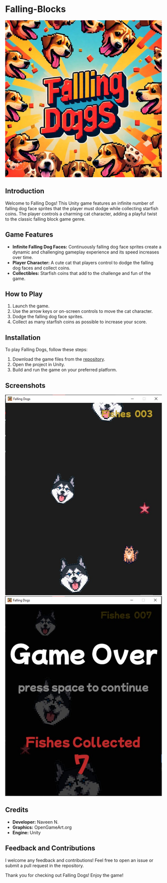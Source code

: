 # Falling-Blocks
 
![banner](https://github.com/Navin82005/TempRepo/blob/main/Falling%20Dogs/fallingdogslogo.png)

## Introduction
Welcome to Falling Dogs! This Unity game features an infinite number of falling dog face sprites that the player must dodge while collecting starfish coins. The player controls a charming cat character, adding a playful twist to the classic falling block game genre.

## Game Features
- **Infinite Falling Dog Faces:** Continuously falling dog face sprites create a dynamic and challenging gameplay experience and its speed increases over time.
- **Player Character:** A cute cat that players control to dodge the falling dog faces and collect coins.
- **Collectibles:** Starfish coins that add to the challenge and fun of the game.

## How to Play
1. Launch the game.
2. Use the arrow keys or on-screen controls to move the cat character.
3. Dodge the falling dog face sprites.
4. Collect as many starfish coins as possible to increase your score.

## Installation
To play Falling Dogs, follow these steps:
1. Download the game files from the [repository](https://github.com/Navin82005/Falling-Blocks).
2. Open the project in Unity.
3. Build and run the game on your preferred platform.

## Screenshots
![Gameplay Screenshot](https://github.com/Navin82005/TempRepo/blob/main/Falling%20Dogs/fallingdogs.jpg) ![Gameplay Screenshot](https://github.com/Navin82005/TempRepo/blob/main/Falling%20Dogs/game%20over%20screen.jpg)

## Credits
- **Developer:** Naveen N.
- **Graphics:** OpenGameArt.org
- **Engine:** Unity

## Feedback and Contributions
I welcome any feedback and contributions! Feel free to open an issue or submit a pull request in the repository.

Thank you for checking out Falling Dogs! Enjoy the game!
